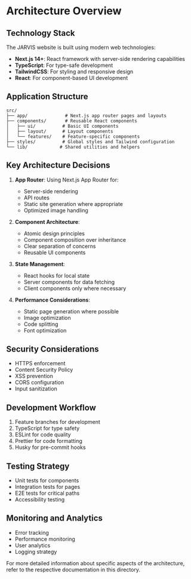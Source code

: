 # Architecture Overview

## Technology Stack

The JARVIS website is built using modern web technologies:

- **Next.js 14+**: React framework with server-side rendering capabilities
- **TypeScript**: For type-safe development
- **TailwindCSS**: For styling and responsive design
- **React**: For component-based UI development

## Application Structure

```
src/
├── app/              # Next.js app router pages and layouts
├── components/       # Reusable React components
│   ├── ui/          # Basic UI components
│   ├── layout/      # Layout components
│   └── features/    # Feature-specific components
├── styles/          # Global styles and Tailwind configuration
└── lib/            # Shared utilities and helpers
```

## Key Architecture Decisions

1. **App Router**: Using Next.js App Router for:
   - Server-side rendering
   - API routes
   - Static site generation where appropriate
   - Optimized image handling

2. **Component Architecture**:
   - Atomic design principles
   - Component composition over inheritance
   - Clear separation of concerns
   - Reusable UI components

3. **State Management**:
   - React hooks for local state
   - Server components for data fetching
   - Client components only where necessary

4. **Performance Considerations**:
   - Static page generation where possible
   - Image optimization
   - Code splitting
   - Font optimization

## Security Considerations

- HTTPS enforcement
- Content Security Policy
- XSS prevention
- CORS configuration
- Input sanitization

## Development Workflow

1. Feature branches for development
2. TypeScript for type safety
3. ESLint for code quality
4. Prettier for code formatting
5. Husky for pre-commit hooks

## Testing Strategy

- Unit tests for components
- Integration tests for pages
- E2E tests for critical paths
- Accessibility testing

## Monitoring and Analytics

- Error tracking
- Performance monitoring
- User analytics
- Logging strategy

For more detailed information about specific aspects of the architecture, refer to the respective documentation in this directory. 